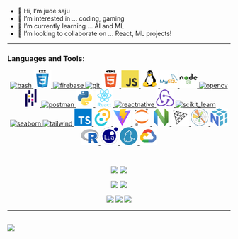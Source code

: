- 👋 Hi, I’m jude saju
- 👀 I’m interested in ... coding, gaming
- 🌱 I’m currently learning ... AI and ML
- 💞️ I’m looking to collaborate on ... React, ML projects!

<hr />

<h3 align="left">Languages and Tools:</h3>
<p align="center"> <a href="https://www.gnu.org/software/bash/" target="_blank" rel="noreferrer"> <img src="https://www.vectorlogo.zone/logos/gnu_bash/gnu_bash-icon.svg" alt="bash" width="40" height="40"/> </a> <a href="https://www.w3schools.com/css/" target="_blank" rel="noreferrer"> <img src="https://raw.githubusercontent.com/devicons/devicon/master/icons/css3/css3-original-wordmark.svg" alt="css3" width="40" height="40"/> </a> <a href="https://firebase.google.com/" target="_blank" rel="noreferrer"> <img src="https://www.vectorlogo.zone/logos/firebase/firebase-icon.svg" alt="firebase" width="40" height="40"/> </a> <a href="https://git-scm.com/" target="_blank" rel="noreferrer"> <img src="https://www.vectorlogo.zone/logos/git-scm/git-scm-icon.svg" alt="git" width="40" height="40"/> </a> <a href="https://www.w3.org/html/" target="_blank" rel="noreferrer"> <img src="https://raw.githubusercontent.com/devicons/devicon/master/icons/html5/html5-original-wordmark.svg" alt="html5" width="40" height="40"/> </a> <a href="https://developer.mozilla.org/en-US/docs/Web/JavaScript" target="_blank" rel="noreferrer"> <img src="https://raw.githubusercontent.com/devicons/devicon/master/icons/javascript/javascript-original.svg" alt="javascript" width="40" height="40"/> </a> <a href="https://www.linux.org/" target="_blank" rel="noreferrer"> <img src="https://raw.githubusercontent.com/devicons/devicon/master/icons/linux/linux-original.svg" alt="linux" width="40" height="40"/> </a> <a href="https://www.mysql.com/" target="_blank" rel="noreferrer"> <img src="https://raw.githubusercontent.com/devicons/devicon/master/icons/mysql/mysql-original-wordmark.svg" alt="mysql" width="40" height="40"/> </a> <a href="https://nodejs.org" target="_blank" rel="noreferrer"> <img src="https://raw.githubusercontent.com/devicons/devicon/master/icons/nodejs/nodejs-original-wordmark.svg" alt="nodejs" width="40" height="40"/> </a> <a href="https://opencv.org/" target="_blank" rel="noreferrer"> <img src="https://www.vectorlogo.zone/logos/opencv/opencv-icon.svg" alt="opencv" width="40" height="40"/> </a> <a href="https://pandas.pydata.org/" target="_blank" rel="noreferrer"> <img src="https://raw.githubusercontent.com/devicons/devicon/2ae2a900d2f041da66e950e4d48052658d850630/icons/pandas/pandas-original.svg" alt="pandas" width="40" height="40"/> </a> <a href="https://postman.com" target="_blank" rel="noreferrer"> <img src="https://www.vectorlogo.zone/logos/getpostman/getpostman-icon.svg" alt="postman" width="40" height="40"/> </a> <a href="https://www.python.org" target="_blank" rel="noreferrer"> <img src="https://raw.githubusercontent.com/devicons/devicon/master/icons/python/python-original.svg" alt="python" width="40" height="40"/> </a> <a href="https://reactjs.org/" target="_blank" rel="noreferrer"> <img src="https://raw.githubusercontent.com/devicons/devicon/master/icons/react/react-original-wordmark.svg" alt="react" width="40" height="40"/> </a> <a href="https://reactnative.dev/" target="_blank" rel="noreferrer"> <img src="https://reactnative.dev/img/header_logo.svg" alt="reactnative" width="40" height="40"/> </a> <a href="https://redux.js.org" target="_blank" rel="noreferrer"> <img src="https://raw.githubusercontent.com/devicons/devicon/master/icons/redux/redux-original.svg" alt="redux" width="40" height="40"/> </a> <a href="https://scikit-learn.org/" target="_blank" rel="noreferrer"> <img src="https://upload.wikimedia.org/wikipedia/commons/0/05/Scikit_learn_logo_small.svg" alt="scikit_learn" width="40" height="40"/> </a> <a href="https://seaborn.pydata.org/" target="_blank" rel="noreferrer"> <img src="https://seaborn.pydata.org/_images/logo-mark-lightbg.svg" alt="seaborn" width="40" height="40"/> </a> <a href="https://tailwindcss.com/" target="_blank" rel="noreferrer"> <img src="https://www.vectorlogo.zone/logos/tailwindcss/tailwindcss-icon.svg" alt="tailwind" width="40" height="40"/> </a> <a href="https://www.typescriptlang.org/" target="_blank" rel="noreferrer"> <img src="https://raw.githubusercontent.com/devicons/devicon/master/icons/typescript/typescript-original.svg" alt="typescript" width="40" height="40"/> </a> <a href="https://tauri.app/"> <img src="https://github.com/devicons/devicon/blob/master/icons/tauri/tauri-original.svg" alt="tauri" width="40" height="40" /> </a> <a href="https://www.google.com/url?sa=t&source=web&rct=j&opi=89978449&url=https://vitejs.dev/&ved=2ahUKEwj0wL3hyK-FAxWOwzgGHaUKAJcQFnoECBEQAQ&usg=AOvVaw3IW3aGZczWr8E2fZsf0Lcz"> <img src="https://github.com/devicons/devicon/blob/master/icons/vitejs/vitejs-original.svg" alt="vitejs" width="40" height="40" /> </a> <a href="https://www.google.com/url?sa=t&source=web&rct=j&opi=89978449&url=https://jupyter.org/&ved=2ahUKEwjThfrCya-FAxVU2TgGHV4mBtQQFnoECA8QAQ&usg=AOvVaw2CO9GvtNGTFyG73jZ1Pd1Y"> <img src="https://github.com/devicons/devicon/blob/master/icons/jupyter/jupyter-original.svg" alt="jupyter" width="40" height="40" /> <a href="https://neovim.io/"> <img src="https://github.com/devicons/devicon/blob/master/icons/neovim/neovim-original.svg" alt="neovim" width="40" height="40" /> </a> <a href="https://docs.pmnd.rs/react-three-fiber/getting-started/introduction"> <img src="https://github.com/devicons/devicon/blob/master/icons/threejs/threejs-original.svg" alt="threejs" width="40" height="40" /> </a> <a href="https://matplotlib.org/"> <img src="https://github.com/devicons/devicon/blob/master/icons/matplotlib/matplotlib-original.svg" width="40" height="40" /> </a> <a href="https://numpy.org/"> <img src="https://github.com/devicons/devicon/blob/master/icons/numpy/numpy-original.svg" alt="numpy" width="40" height="40" /> </a> <a href="https://www.r-project.org/about.html"> <img src="https://github.com/devicons/devicon/blob/master/icons/r/r-original.svg" alt="R" width="40" height="40" /> </a> <a href="https://www.lua.org/"> <img src="https://github.com/devicons/devicon/blob/master/icons/lua/lua-original.svg" alt="lua" width="40" height="40" /> </a> <a href="https://yarnpkg.com/"> <img src="https://github.com/devicons/devicon/blob/master/icons/yarn/yarn-original.svg" alt="numpy" width="40" height="40" /> </a> <a href="https://cloud.google.com/"> <img src="https://github.com/devicons/devicon/blob/master/icons/googlecloud/googlecloud-original.svg" width="40" height="40" alt="googlecloud" /> </a> </p>

<br />
<div align="center">
  <p fload="left" margin="0">
    <img src="https://media.giphy.com/media/xULW8l2gXuRPmsQe8U/giphy.gif" width="39%" />
    <img src="https://github-readme-stats.vercel.app/api?username=jude7733&theme=merko&show_icons=true&rank_icon=github" width="55%"  />
  </p>
  
  <p fload="left" margin="0">
    <img src="http://github-readme-streak-stats.herokuapp.com?user=jude7733&theme=merko" width="55%" />
    <img src="https://media.giphy.com/media/xULW8l2gXuRPmsQe8U/giphy.gif" width="39%" />
  </p>

  <p fload="left" margin="0">
    <img src="https://media.giphy.com/media/xULW8l2gXuRPmsQe8U/giphy.gif" width="42%" />
    <img src="https://github-readme-stats.vercel.app/api/top-langs/?username=jude7733&theme=merko&hide=Powershell,Ruby&langs_count=5&layout=donut" width="34%" />
    <img src="https://media.giphy.com/media/KzJkzjggfGN5Py6nkT/giphy.gif" width="21%"/>
  </p>
</div>


<hr>
<br>

<img src="https://github.com/jude7733/jude7733/assets/93538042/691e2d6d-1bf3-491e-a629-7620b473aa59" width="15%">
